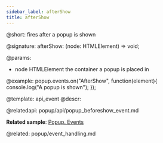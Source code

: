 ```yaml
---
sidebar_label: afterShow
title: afterShow
---          
```


@short: fires after a popup is shown

@signature: afterShow: (node: HTMLElement) => void;

@params:
- node 		HTMLElement		 the container a popup is placed in

@example:
popup.events.on("AfterShow", function(element){
    console.log("A popup is shown");
});


@template: api_event
@descr:

@relatedapi:
popup/api/popup_beforeshow_event.md

**Related sample**: [Popup. Events](https://snippet.dhtmlx.com/ro2lza9t)

@related: popup/event_handling.md